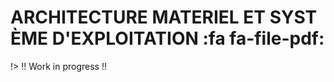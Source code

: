 # ARCHITECTURE MATERIEL ET SYSTÈME D'EXPLOITATION <span onclick="window.print()" class="pdf-link"> :fa fa-file-pdf:</span>

!> !! Work in progress !!